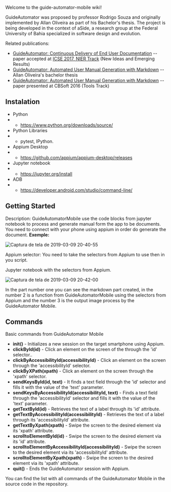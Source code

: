 Welcome to the guide-automator-mobile wiki!

GuideAutomator was proposed by professor Rodrigo Souza and originally implemented by Allan Oliveira as part of his Bachelor's thesis. The project is being developed in the context of aSide, a research group at the Federal University of Bahia specialized in software design and evolution.

Related publications:
* [GuideAutomator: Continuous Delivery of End User Documentation](https://rodrigorgs.github.io/files/icse-nier2017-rodrigo.pdf) -- paper accepted at [ICSE 2017, NIER Track](http://icse2017.gatech.edu/?q=nier) (New Ideas and Emerging Results)
* [GuideAutomator: Automated User Manual Generation with Markdown](https://repositorio.ufba.br/ri/bitstream/ri/20947/1/monografia-allan-versao-final.pdf) -- Allan Oliveira's bachelor thesis
* [GuideAutomator: Automated User Manual Generation with Markdown](https://rodrigorgs.github.io/files/cbsoft2016-tools.pdf) -- paper presented at CBSoft 2016 (Tools Track)

## Instalation
* Python
* * https://www.python.org/downloads/source/
* Python Libraries
* * pytest, IPython.
* Appium Desktop
* * https://github.com/appium/appium-desktop/releases
* Jupyter notebook
* * https://jupyter.org/install
* ADB
* * https://developer.android.com/studio/command-line/

## Getting Started
Description: GuideAutomatorMobile use the code blocks from jupyter notebook to process and generate manual form the app to be documents. You need to connect with your phone using appium in order do generate the document.
**Exemple:**

![Captura de tela de 2019-03-09 20-40-55](https://user-images.githubusercontent.com/8061594/54078797-58512880-42ad-11e9-9f01-a77295ca8d5d.png)

Appium selector: You need to take  the selectors from Appium to use then in you script.

Jupyter notebook with the selectors from Appium.

![Captura de tela de 2019-03-09 20-42-00](https://user-images.githubusercontent.com/8061594/54078806-774fba80-42ad-11e9-9056-ac53ee86f1e2.png)

In the part number one you can see the markdown part created, in the number 2 is a function from GuideAutomatorMobile using the selectors from Appium and the number 3 is the output image process by the GuideAutomator Mobile.

## Commands
Basic commands from GuideAutomator Mobile
* **init()** - Initializes a new session on the target smartphone using Appium.
* **clickById(id)** - Click an element on the screen of the through the 'id' selector..
* **clickByAccessibilityId(accessibilityId)** - Click an element on the screen through the 'accessibilityId' selector.
* **clickByXPath(xpath)** - Click an element on the screen through the 'xpath' selector.
* **sendKeysById(id, text)** - It finds a text field through the 'id' selector and fills it with the value of the 'text' parameter.
* **sendKeysByAccessibilityId(accessibilityId, text)** - Finds a text field through the 'accessibilityId' selector and fills it with the value of the 'text' parameter.
* **getTextById(id)** - Retrieves the text of a label through its 'id' attribute.
* **getTextByAccessibilityId(accessibilityId)** - Retrieves the text of a label through its 'accessibilityId' attribute.
* **getTextByXpath(xpath)** - Swipe the screen to the desired element via its 'xpath' attribute.
* **scrolltoElementById(id)** - Swipe the screen to the desired element via its 'id' attribute.
* **scrolltoElementByAccessibilityId(accessibilityId)** - Swipe the screen to the desired element via its 'accessibilityId' attribute.
* **scrolltoElementByXpath(xpath)** - Swipe the screen to the desired element via its 'xpath' attribute.
* **quit()** - Ends the GuideAutomator session with Appium.

You can find the list with all commands of the GuideAutomator Mobile in the source code in the repository.
